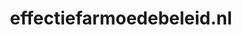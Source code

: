 ---
layout: post
title:  "effectiefarmoedebeleid.nl"
internal_url:  "/data/effectiefarmoedebeleid.nl.html"
categories: dutchgov
---